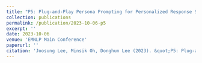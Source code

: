 ```yaml
---
title: "P5: Plug-and-Play Persona Prompting for Personalized Response Selection"
collection: publications
permalink: /publication/2023-10-06-p5
excerpt: ''
date: 2023-10-06
venue: 'EMNLP Main Conference'
paperurl: ''
citation: 'Joosung Lee, Minsik Oh, Donghun Lee (2023). &quot;P5: Plug-and-Play Persona Prompting for Personalized Response Selection.&quot; <i>EMNLP Main Conference</i>'
---
```


